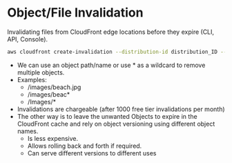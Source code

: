 # Object/File Invalidation

Invalidating files from CloudFront edge locations before they expire (CLI, API, Console).

```bash
aws cloudfront create-invalidation --distribution-id distribution_ID --paths "/*"
```

- We can use an object path/name or use \* as a wildcard to remove multiple objects.
- Examples:
  - /images/beach.jpg
  - /images/beac\*
  - /Images/\*
- Invalidations are chargeable (after 1000 free tier invalidations per month)
- The other way is to leave the unwanted Objects to expire in the CloudFront cache and rely on object versioning using different object names.
  - Is less expensive.
  - Allows rolling back and forth if required.
  - Can serve different versions to different uses
